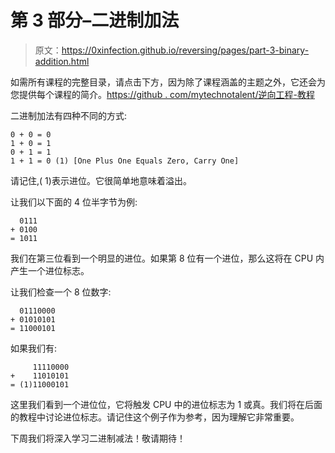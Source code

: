 # 第 3 部分–二进制加法

> 原文：<https://0xinfection.github.io/reversing/pages/part-3-binary-addition.html>

如需所有课程的完整目录，请点击下方，因为除了课程涵盖的主题之外，它还会为您提供每个课程的简介。[https://github . com/mytechnotalent/逆向工程-教程](https://github.com/mytechnotalent/Reverse-Engineering-Tutorial)

二进制加法有四种不同的方式:

```
0 + 0 = 0
1 + 0 = 1
0 + 1 = 1
1 + 1 = 0 (1) [One Plus One Equals Zero, Carry One]

```

请记住,( 1)表示进位。它很简单地意味着溢出。

让我们以下面的 4 位半字节为例:

```
  0111
+ 0100
= 1011

```

我们在第三位看到一个明显的进位。如果第 8 位有一个进位，那么这将在 CPU 内产生一个进位标志。

让我们检查一个 8 位数字:

```
  01110000
+ 01010101
= 11000101

```

如果我们有:

```
     ﻿﻿11110000
+    11010101
= (1)11000101

```

这里我们看到一个进位位，它将触发 CPU 中的进位标志为 1 或真。我们将在后面的教程中讨论进位标志。请记住这个例子作为参考，因为理解它非常重要。

下周我们将深入学习二进制减法！敬请期待！